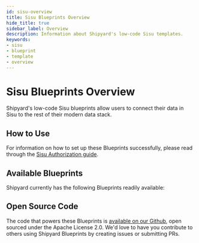 ```yaml
---
id: sisu-overview
title: Sisu Blueprints Overview
hide_title: true
sidebar_label: Overview
description: Information about Shipyard's low-code Sisu templates.
keywords:
- sisu
- blueprint
- template
- overview
---
```


# Sisu Blueprints Overview

Shipyard's low-code Sisu blueprints allow users to connect their data in Sisu to the rest of their modern data stack.

## How to Use
For information on how to set up these Blueprints successfully, please read through the [Sisu Authorization guide](sisu-authorization.md).

## Available Blueprints
Shipyard currently has the following Blueprints readily available: 

## Open Source Code
The code that powers these Blueprints is [available on our Github](https://www.shipyardapp.com/docs/blueprint-library/sisu/sisu-overview/), open sourced under the Apache License 2.0. We'd love to have you contribute to others using Shipyard Blueprints by creating issues or submitting PRs.
